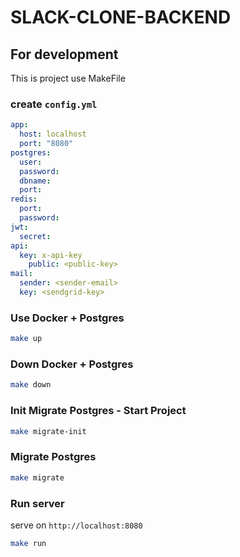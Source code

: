 # SLACK-CLONE-BACKEND

## For development

This is project use MakeFile

### create `config.yml`

```yaml
app:
  host: localhost
  port: "8080"
postgres:
  user:
  password:
  dbname:
  port:
redis:
  port:
  password:
jwt:
  secret:
api:
  key: x-api-key
    public: <public-key>
mail:
  sender: <sender-email>
  key: <sendgrid-key>
```

### Use Docker + Postgres

```sh
make up
```

### Down Docker + Postgres

```sh
make down
```

### Init Migrate Postgres - Start Project

```sh
make migrate-init
```

### Migrate Postgres

```sh
make migrate
```

### Run server

serve on `http://localhost:8080`

```sh
make run
```
